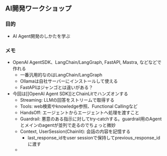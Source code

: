 ## AI開発ワークショップ
### 目的
- AI Agent開発のしかたを学ぶ

### メモ
- OpenAI AgentSDK、LangChain/LangGraph, FastAPI, Mastra, などなどで作れる
	- 一番汎用的なのはLangChain/LangGraph
	- Ollamaは自社サーバーにインストールして使える
	- FastAPIはジャンゴとは違いがある？
- 今回は[[OpenAI Agent SDK]]とChainLitでハンズオンする
	- Streaming: LLMの回答をストリームで取得する
	- Tools: web検索やknowledge参照、Functional Callingなど
	- HandsOff: エージェントからエージェントへ処理を渡すこと
	- Guardrail: 悪意のある指示に対してtry-catchする。guardrail用のAgentとメインのagentが並列で走るのでちょっと微妙
	- Context, UserSession(Chainlit): 会話の内容を記憶する
		- last_response_idをuser sessionで保持してprevious_response_idに渡す
	- 